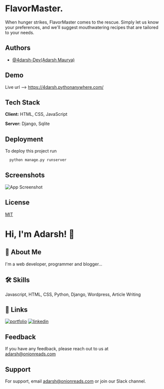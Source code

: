 
# FlavorMaster.
When hunger strikes, FlavorMaster comes to the rescue. Simply let us know your preferences,
and we'll suggest mouthwatering recipes that are tailored to your needs.


## Authors

- [@4darsh-Dev(Adarsh Maurya)](https://www.github.com/4darsh-Dev)


## Demo

Live url --> https://4darsh.pythonanywhere.com/


## Tech Stack

**Client:** HTML, CSS, JavaScript

**Server:** Django, Sqlite


## Deployment

To deploy this project run

```bash
  python manage.py runserver
```


## Screenshots

![App Screenshot](https://onionreads.com/wp-content/uploads/2023/08/flavormaster-home.webp)


## License

[MIT](https://choosealicense.com/licenses/mit/)


# Hi, I'm Adarsh! 👋


## 🚀 About Me
I'm a web developer, programmer and blogger...


## 🛠 Skills
Javascript, HTML, CSS, Python, Django, Wordpress,  Article Writing


## 🔗 Links
[![portfolio](https://img.shields.io/badge/my_portfolio-000?style=for-the-badge&logo=ko-fi&logoColor=white)](https://adarshmaurya.onionreads.com/)
[![linkedin](https://img.shields.io/badge/linkedin-0A66C2?style=for-the-badge&logo=linkedin&logoColor=white)](https://www.linkedin.com/in/adarsh-maurya-dev/)



## Feedback

If you have any feedback, please reach out to us at adarsh@onionreads.com


## Support

For support, email adarsh@onionreads.com or join our Slack channel.
